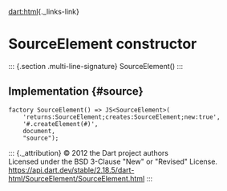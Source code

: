 [dart:html](../../dart-html/dart-html-library){._links-link}

SourceElement constructor
=========================

::: {.section .multi-line-signature}
SourceElement()
:::

Implementation {#source}
--------------

``` {.language-dart data-language="dart"}
factory SourceElement() => JS<SourceElement>(
    'returns:SourceElement;creates:SourceElement;new:true',
    '#.createElement(#)',
    document,
    "source");
```

::: {._attribution}
© 2012 the Dart project authors\
Licensed under the BSD 3-Clause \"New\" or \"Revised\" License.\
<https://api.dart.dev/stable/2.18.5/dart-html/SourceElement/SourceElement.html>
:::

